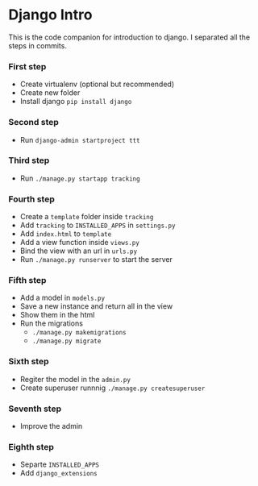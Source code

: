 Django Intro
============

This is the code companion for introduction to django. I separated all the steps in commits.

### First step
* Create virtualenv (optional but recommended)
* Create new folder
* Install django ```pip install django```

### Second step
* Run ```django-admin startproject ttt```

### Third step
* Run ```./manage.py startapp tracking```

### Fourth step
* Create a `template` folder inside `tracking`
* Add `tracking` to `INSTALLED_APPS` in `settings.py`
* Add `index.html` to `template`
* Add a view function inside `views.py`
* Bind the view with an url in `urls.py`
* Run `./manage.py runserver` to start the server

### Fifth step
* Add a model in `models.py`
* Save a new instance and return all in the view
* Show them in the html
* Run the migrations
    * `./manage.py makemigrations`
    * `./manage.py migrate`

### Sixth step
* Regiter the model in the `admin.py` 
* Create superuser runnnig `./manage.py createsuperuser`

### Seventh step
* Improve the admin

### Eighth step
* Separte `INSTALLED_APPS`
* Add `django_extensions`